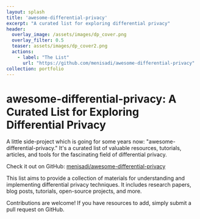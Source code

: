 ```yaml
---
layout: splash
title: 'awesome-differential-privacy'
excerpt: "A curated list for exploring differential privacy"
header: 
  overlay_image: /assets/images/dp_cover.png
  overlay_filter: 0.5
  teaser: assets/images/dp_cover2.png
  actions:
    - label: "The List"
      url: "https://github.com/menisadi/awesome-differential-privacy"
collection: portfolio
---
```


# awesome-differential-privacy: A Curated List for Exploring Differential Privacy
A little side-project which is going for some years now: "awesome-differential-privacy." It's a curated list of valuable resources, tutorials, articles, and tools for the fascinating field of differential privacy.

Check it out on GitHub: [menisadi/awesome-differential-privacy](https://github.com/menisadi/awesome-differential-privacy)

This list aims to provide a collection of materials for understanding and implementing differential privacy techniques. It includes research papers, blog posts, tutorials, open-source projects, and more. 

Contributions are welcome! If you have resources to add, simply submit a pull request on GitHub. 


